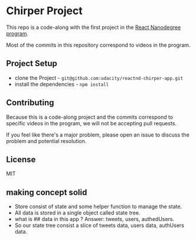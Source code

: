 # Chirper Project

This repo is a code-along with the first project in the [React Nanodegree program](https://www.udacity.com/course/react-nanodegree--nd019).

Most of the commits in this repository correspond to videos in the program.

## Project Setup

* clone the Project - `git@github.com:udacity/reactnd-chirper-app.git`
* install the dependencies - `npm install`

## Contributing

Because this is a code-along project and the commits correspond to specific videos in the program, we will not be accepting pull requests.

If you feel like there's a major problem, please open an issue to discuss the problem and potential resolution.

## License

MIT


## making concept solid

* Store consist of state and some helper function to manage the state.
* All data is stored in a single object called state tree.
* what is ## data in this app ? Answer: tweets, users, authedUsers.
* So our state tree consist a slice of tweets data, users data, authUsers data.

